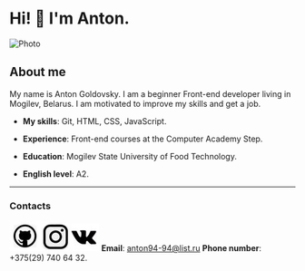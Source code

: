 # Hi! 👋 I'm Anton.
![Photo](./img/26.JPG)
## About me

My name is Anton Goldovsky.
I am a beginner Front-end developer living in Mogilev, Belarus.
I am motivated to improve my skills and get a job.

- **My skills**: Git, HTML, CSS, JavaScript.

- **Experience**: Front-end courses at the Computer Academy Step.

- **Education**: Mogilev State University of Food Technology.

- **English level**: А2.

---
### Contacts
[![Photo](./img/29.JPG)](https://github.com/geras1m)[![Photo](./img/222.JPG)](https://www.instagram.com/goldovsky.a/?hl=ru)[![Photo](./img/7.JPG)](https://vk.com/id197265682)
**Email**: anton94-94@list.ru
**Phone number**: +375(29) 740 64 32.


